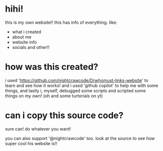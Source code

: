 # hihi!
this is my own website!! this has info of everything. like:
- what i created
- about me
- website info
- socials
and other!!
# how was this created?
i used 'https://github.com/nightcrawcode/Drwhomust-links-website' to learn and see how it works!
and i used 'github copilot' to help me with some things,
and lastly i, myself, debugged some scripts and scripted some things on my own!
(oh and some turtorials on yt)
# can i copy this source code?
sure can! do whatever you want! 

you can also support '@nightcrawcode' too. look at the source to see how super cool his website is!!
